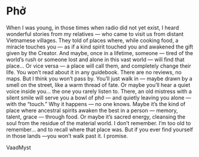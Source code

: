 # Phở

 

When I was young, in those times when radio did not yet exist,
I heard wonderful stories from my relatives — who came to visit us from distant Vietnamese
villages.
They told of places where, while cooking food,
a miracle touches you — as if a kind spirit touched you and awakened the gift given by the Creator.
And maybe, once in a lifetime,
someone — tired of the world’s rush
or someone lost and alone in this vast world —
will find that place...
Or vice versa — a place will call them, and completely change their life.
You won’t read about it in any guidebook.
There are no reviews, no maps.
But I think you won’t pass by.
You’ll just walk in — maybe drawn by a smell on the street, like a warm thread of fate.
Or maybe you’ll hear a quiet voice inside you…
the one you rarely listen to.
There, an old mistress with a silent smile
will serve you a bowl of phở —
and quietly leaving you alone — with the “touch.”
Why it happens — no one knows.
Maybe it’s the kind of place where ancestral spirits awaken the best in a person — memory, talent,
grace — through food.
Or maybe it’s sacred energy, cleansing the soul from the residue of the material world.
I don’t remember.
I’m too old to remember… and to recall where that place was.
But if you ever find yourself in those lands —you won’t walk past it.
I promise.



VaadMyst
